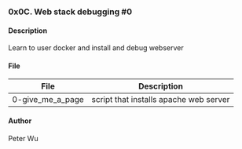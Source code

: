 ### 0x0C. Web stack debugging #0

#### Description
Learn to user docker and install and debug webserver

#### File
File | Description
---|---
0-give\_me\_a\_page | script that installs apache web server

#### Author
Peter Wu
